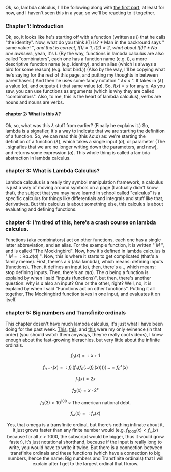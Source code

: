 Ok, so, lambda calculus, I'll be following along with [the first part](https://www.youtube.com/watch?v=3VQ382QG-y4), at least for now, and I haven't seen this in a year, so we'll be reacting to it together.

### Chapter $1$: Introduction

Ok, so, it looks like he's starting off with a function (written as $I$) that he calls "the identity". Now, what do you think $I(1)$ is? * Man in the backround says " same value! "*, and that is correct, $I(1) = 1$, $I(2) = 2$, what about $I(I)$? * No one awnsers*, yeah, it's $I$. (By the way, functions in lambda calculus are also called "combinators", each one has a function name (e.g. $I$), a more descriptive function name (e.g. identity), and an alias (which is always a bird for some reason) (e.g. Idiot bird.)) (Also by the way, I'll be copying what he's saying for the rest of this page, and putting my thoughts in between parenthases.) And then he uses some fancy notation " $\lambda a. a$ ". It takes in ($\lambda$) a value ($a$), and outputs ($.$) that same value ($a$). So, $I(x) = x$ for any $x$. As you saw, you can use functions as arguments (which is why they are called "combinators". Also, to me, this is the heart of lambda calculus), verbs are nouns and nouns are verbs. 

#### chapter $2$: What is this $\lambda$?

Ok, so, what was this $\lambda$ stuff from earlier? (Finally he explains it.) So, lambda is a signafier, it's a way to indicate that we are starting the definition of a function. So, we can read this (this $\lambda a. a$) as: we're starting the definition of a function ($\lambda$), which takes a single input ($a$), or parameter (The $.$ signafies that we are no longer writing down the parameters, and now), and returns some expression ($a$). This whole thing is called a lambda abstraction in lambda calculus.

### chapter $3$: What is Lambda Calculus?

Lambda calculus is a really tiny symbol manipulation framework, a calculus is just a way of moving around symbols on a page (I actually didn't know that), the subject that you may have learnd in school called "calculus" is a specific calculus for things like differentials and integrals and stuff like that, derivatives. But this calculus is about something else, this calculus is about evaluating and defining functions.

### chapter $4$: I'm tired of this, here's a crash course on lambda calculus.

Functions (aka combinators) act on other functions, each one has a single letter abbreviation, and an alias. For the example function, it is written " $M$ ", and is called "The Mockingbird". Now, how it's defined in lambda calculus is " $M = : \lambda a. a(a)$ ". Now, this is where it starts to get complicated (that's a family meme). First, there's a $\lambda$ (aka lambda), which means: defining inputs (functions). Then, it defines an input ($a$), then, there's a $.$, which means: stop defining inputs. Then, there's an $a(a)$. The $a$ being a function is explaind by when I said "inputs (functions)", but then, there's another question: why is $a$ also an input? One or the other, right? Well, no, it is explaind by when I said "Functions act on other functions". Putting it all together, The Mockingbird function takes in one input, and evaluates it on itself.

### chapter $5$: Big numbers and Transfinite ordinals

This chapter dosen't have much lambda calculus, it's just what I have been doing for the past week. [This](https://www.youtube.com/watch?v=b-Bb_TyhC1A&t=1449s), [this](https://www.youtube.com/watch?v=Mzgw6zMtipQ&t=465s), and [this](https://www.youtube.com/watch?v=0X9DYRLmTNY&t=486s) were my only evinence (in that order) (you should watch them anyways, they're really cool videos), I knew enough about the fast-growing hierachies, but very little about the infinite ordinals.

$$ f_0 (x) = : x + 1 $$

$$ f_{n + 1} (x) = : f_n(f_n(f_n(...(f_n(x)))))... = f_n^x(x) $$

$$ f_1 (x) = 2x $$

$$ f_2 (x) = x \cdot 2^x $$

$$ f_3 (3) > 10^{100} \times \text{The american national debt.} $$

$$ f_\omega (x) = : f_x (x) \text{} $$

$$ \text{Yes, that omega is a transfinite ordinal, but there's nothing infinate about it, it just grows faster than any finite number would (e.g. } f_{1000} (x) < f_\omega (x) \text{ because for all } x > 1000 \text{, the subscript would be bigger, thus it would grow faster), it's just notational shorthand, because if the input is really long to write, you would have to write it twice. But there is a connection between transfinite ordinals and these functions (which have a connection to big numbers, hence the name: Big numbers and Transfinite ordinals) that I will explain after I get to the largest ordinal that I know.} $$
